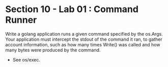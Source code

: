 # Section 10 - Lab 01 : Command Runner

Write a golang application runs a given command specified by the os.Args. Your application must intercept the stdout of the command it ran, to gather account information, such as how many times Write() was called and how many bytes were produced by the command.

- See os/exec.